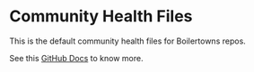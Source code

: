 # Community Health Files

This is the default community health files for Boilertowns repos.

See this [GitHub Docs](https://docs.github.com/en/communities/setting-up-your-project-for-healthy-contributions/creating-a-default-community-health-file) to know more.
